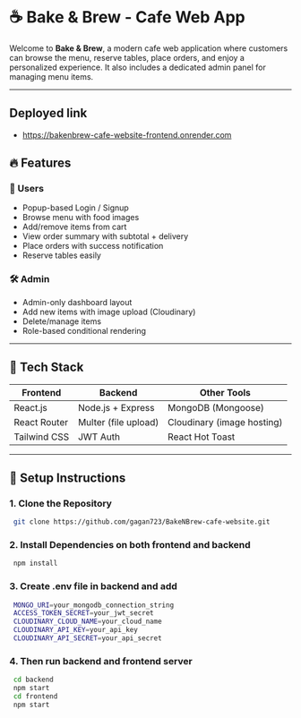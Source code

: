 # ☕ Bake & Brew - Cafe Web App

Welcome to **Bake & Brew**, a modern cafe web application where customers can browse the menu, reserve tables, place orders, and enjoy a personalized experience. It also includes a dedicated admin panel for managing menu items.

---
## Deployed link
 - https://bakenbrew-cafe-website-frontend.onrender.com

## 🔥 Features

### 👥 Users
- Popup-based Login / Signup
- Browse menu with food images
- Add/remove items from cart
- View order summary with subtotal + delivery
- Place orders with success notification
- Reserve tables easily

### 🛠️ Admin
- Admin-only dashboard layout
- Add new items with image upload (Cloudinary)
- Delete/manage items
- Role-based conditional rendering

---

## 🧰 Tech Stack

| Frontend         | Backend         | Other Tools            |
|------------------|------------------|-------------------------|
| React.js         | Node.js + Express | MongoDB (Mongoose)     |
| React Router     | Multer (file upload) | Cloudinary (image hosting) |
| Tailwind CSS     | JWT Auth         | React Hot Toast        |


---

## 🧪 Setup Instructions

### 1. Clone the Repository
 ```bash
  git clone https://github.com/gagan723/BakeNBrew-cafe-website.git

```
### 2. Install Dependencies on both frontend and backend

 ```bash
  npm install

```
### 3. Create .env file in backend and add

 ```bash
  MONGO_URI=your_mongodb_connection_string
  ACCESS_TOKEN_SECRET=your_jwt_secret
  CLOUDINARY_CLOUD_NAME=your_cloud_name
  CLOUDINARY_API_KEY=your_api_key
  CLOUDINARY_API_SECRET=your_api_secret

```
### 4. Then run backend and frontend server

 ```bash
  cd backend
  npm start
  cd frontend
  npm start

